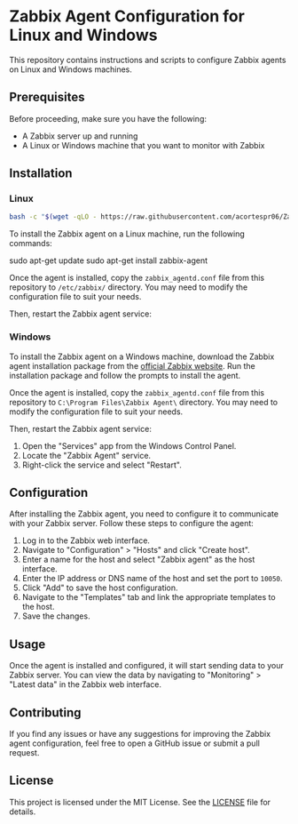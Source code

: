 
# Zabbix Agent Configuration for Linux and Windows

This repository contains instructions and scripts to configure Zabbix agents on Linux and Windows machines.


## Prerequisites

Before proceeding, make sure you have the following:

- A Zabbix server up and running
- A Linux or Windows machine that you want to monitor with Zabbix

## Installation

### Linux

```bash
bash -c "$(wget -qLO - https://raw.githubusercontent.com/acortespr06/Zabbix/main/linux/zabbix.sh)"
```

To install the Zabbix agent on a Linux machine, run the following commands:

sudo apt-get update
sudo apt-get install zabbix-agent

Once the agent is installed, copy the `zabbix_agentd.conf` file from this repository to `/etc/zabbix/` directory. You may need to modify the configuration file to suit your needs.

Then, restart the Zabbix agent service:


### Windows

To install the Zabbix agent on a Windows machine, download the Zabbix agent installation package from the [official Zabbix website](https://www.zabbix.com/download_agents). Run the installation package and follow the prompts to install the agent.

Once the agent is installed, copy the `zabbix_agentd.conf` file from this repository to `C:\Program Files\Zabbix Agent\` directory. You may need to modify the configuration file to suit your needs.

Then, restart the Zabbix agent service:

1. Open the "Services" app from the Windows Control Panel.
2. Locate the "Zabbix Agent" service.
3. Right-click the service and select "Restart".

## Configuration

After installing the Zabbix agent, you need to configure it to communicate with your Zabbix server. Follow these steps to configure the agent:

1. Log in to the Zabbix web interface.
2. Navigate to "Configuration" > "Hosts" and click "Create host".
3. Enter a name for the host and select "Zabbix agent" as the host interface.
4. Enter the IP address or DNS name of the host and set the port to `10050`.
5. Click "Add" to save the host configuration.
6. Navigate to the "Templates" tab and link the appropriate templates to the host.
7. Save the changes.

## Usage

Once the agent is installed and configured, it will start sending data to your Zabbix server. You can view the data by navigating to "Monitoring" > "Latest data" in the Zabbix web interface.

## Contributing

If you find any issues or have any suggestions for improving the Zabbix agent configuration, feel free to open a GitHub issue or submit a pull request.

## License

This project is licensed under the MIT License. See the [LICENSE](LICENSE) file for details.
